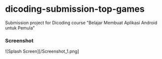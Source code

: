 # dicoding-submission-top-games
Submission project for Dicoding course "Belajar Membuat Aplikasi Android untuk Pemula"

### Screenshot
![Splash Screen][/Screenshot_1.png]
